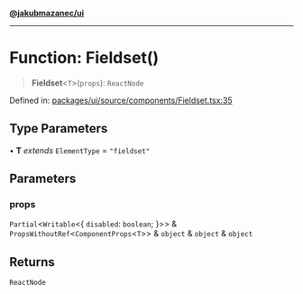 [**@jakubmazanec/ui**](../README.md)

---

# Function: Fieldset()

> **Fieldset**\<`T`\>(`props`): `ReactNode`

Defined in:
[packages/ui/source/components/Fieldset.tsx:35](https://github.com/jakubmazanec/tools/blob/797379ce98752dc838b82c8398e04d90c58ce9e7/packages/ui/source/components/Fieldset.tsx#L35)

## Type Parameters

• **T** _extends_ `ElementType` = `"fieldset"`

## Parameters

### props

`Partial`\<`Writable`\<\{ `disabled`: `boolean`; \}\>\> &
`PropsWithoutRef`\<`ComponentProps`\<`T`\>\> & `object` & `object` & `object`

## Returns

`ReactNode`
